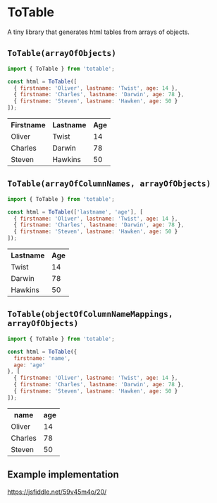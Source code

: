 # ToTable
A tiny library that generates html tables from arrays of objects.

## `ToTable(arrayOfObjects)`
```js
import { ToTable } from 'totable';

const html = ToTable([
  { firstname: 'Oliver', lastname: 'Twist', age: 14 },
  { firstname: 'Charles', lastname: 'Darwin', age: 78 },
  { firstname: 'Steven', lastname: 'Hawken', age: 50 }
]);
```
<table>
  <tr>
    <th>Firstname</th>
    <th>Lastname</th> 
    <th>Age</th>
  </tr>
  <tr>
    <td>Oliver</td>
    <td>Twist</td> 
    <td>14</td>
  </tr>
  <tr>
    <td>Charles</td>
    <td>Darwin</td> 
    <td>78</td>
  </tr>
  <tr>
    <td>Steven</td>
    <td>Hawkins</td> 
    <td>50</td>
  </tr>
</table>

## `ToTable(arrayOfColumnNames, arrayOfObjects)`
```js
import { ToTable } from 'totable';

const html = ToTable(['lastname', 'age'], [
  { firstname: 'Oliver', lastname: 'Twist', age: 14 },
  { firstname: 'Charles', lastname: 'Darwin', age: 78 },
  { firstname: 'Steven', lastname: 'Hawken', age: 50 }
]);
```
<table>
  <tr>
    <th>Lastname</th> 
    <th>Age</th>
  </tr>
  <tr>
    <td>Twist</td> 
    <td>14</td>
  </tr>
  <tr>
    <td>Darwin</td> 
    <td>78</td>
  </tr>
  <tr>
    <td>Hawkins</td> 
    <td>50</td>
  </tr>
</table>


## `ToTable(objectOfColumnNameMappings, arrayOfObjects)`
```js
import { ToTable } from 'totable';

const html = ToTable({
  firstname: 'name',
  age: 'age'
}, [
  { firstname: 'Oliver', lastname: 'Twist', age: 14 },
  { firstname: 'Charles', lastname: 'Darwin', age: 78 },
  { firstname: 'Steven', lastname: 'Hawken', age: 50 }
]);
```
<table>
  <tr>
    <th>name</th> 
    <th>age</th>
  </tr>
  <tr>
    <td>Oliver</td>
    <td>14</td>
  </tr>
  <tr>
    <td>Charles</td>
    <td>78</td>
  </tr>
  <tr>
    <td>Steven</td>
    <td>50</td>
  </tr>
</table>

## Example implementation

https://jsfiddle.net/59v45m4o/20/
